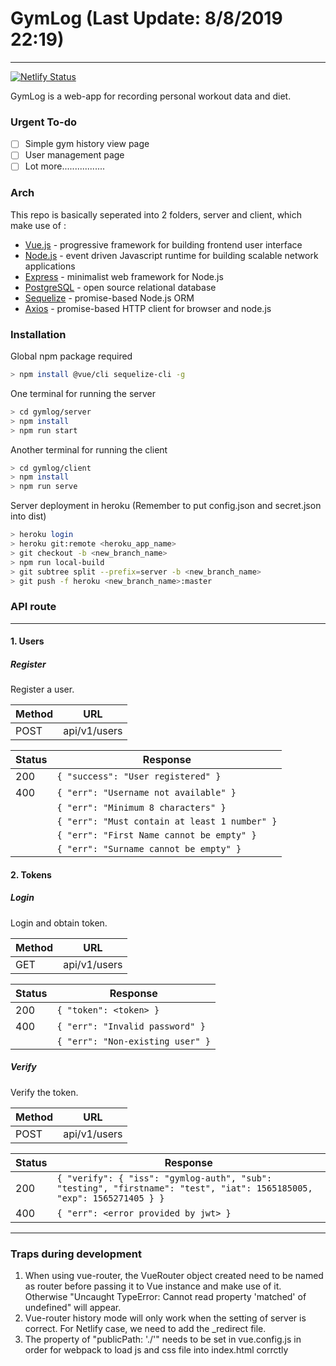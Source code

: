 # GymLog (Last Update: 8/8/2019 22:19)
---
[![Netlify Status](https://api.netlify.com/api/v1/badges/94d94cfc-2cbf-43df-8f42-35327ddb779b/deploy-status)](https://app.netlify.com/sites/dreamy-archimedes-5cd57a/deploys)

GymLog is a web-app for recording personal workout data and diet.

### Urgent To-do
- [ ] Simple gym history view page 
- [ ] User management page
- [ ] Lot more.................

### Arch

This repo is basically seperated into 2 folders, server and client, which make use of :

* [Vue.js](https://vuejs.org/) - progressive framework for building frontend user interface
* [Node.js](https://nodejs.org/en/) - event driven Javascript runtime for building scalable network applications
* [Express](https://expressjs.com/) - minimalist web framework for Node.js
* [PostgreSQL](https://www.postgresql.org/) - open source relational database
* [Sequelize](http://docs.sequelizejs.com/) - promise-based Node.js ORM
* [Axios](https://github.com/axios/axios) - promise-based HTTP client for browser and node.js

### Installation
Global npm package required
```sh
> npm install @vue/cli sequelize-cli -g
```
One terminal for running the server
```sh
> cd gymlog/server
> npm install
> npm run start
```
Another terminal for running the client
```sh
> cd gymlog/client
> npm install
> npm run serve
```
Server deployment in heroku (Remember to put config.json and secret.json into dist)
```sh
> heroku login
> heroku git:remote <heroku_app_name>
> git checkout -b <new_branch_name>
> npm run local-build
> git subtree split --prefix=server -b <new_branch_name>
> git push -f heroku <new_branch_name>:master
```

### API route
---
#### 1. Users
##### Register
Register a user.

|Method|URL|
|------|---|
|POST|api/v1/users|

|Status|Response|
|------|--------|
| 200 |`{ "success": "User registered" }`|
| 400 |`{ "err": "Username not available" }`|
||`{ "err": "Minimum 8 characters" }`|
||`{ "err": "Must contain at least 1 number" }`|
||`{ "err": "First Name cannot be empty" }`|
||`{ "err": "Surname cannot be empty" }`|

#### 2. Tokens
##### Login
Login and obtain token.

|Method|URL|
|------|---|
|GET|api/v1/users|

|Status|Response|
|------|--------|
| 200 |`{ "token": <token> }`|
| 400 |`{ "err": "Invalid password" }`|
||`{ "err": "Non-existing user" }`|

##### Verify
Verify the token.

|Method|URL|
|------|---|
|POST|api/v1/users|

|Status|Response|
|------|--------|
| 200 |`{ "verify": { "iss": "gymlog-auth", "sub": "testing", "firstname": "test", "iat": 1565185005, "exp": 1565271405 } }`|
| 400 |`{ "err": <error provided by jwt> }`|
---

### Traps during development
1. When using vue-router, the VueRouter object created need to be named as router before passing it to Vue instance and make use of it. Otherwise "Uncaught TypeError: Cannot read property 'matched' of undefined" will appear.
2. Vue-router history mode will only work when the setting of server is correct. For Netlify case, we need to add the _redirect file.
3. The property of "publicPath: './'" needs to be set in vue.config.js in order for webpack to load js and css file into index.html corrctly